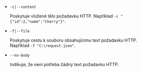 * `-c|--content`

  Poskytuje vložené tělo požadavku HTTP. Například `-c "{"id":2,"name":"Cherry"}"`.

* `-f|--file`

  Poskytuje cestu k souboru obsahujícímu text požadavku HTTP. Například `-f "C:\request.json"`.

* `--no-body`

  Indikuje, že není potřeba žádný text požadavku HTTP.
